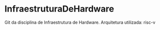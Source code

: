 # InfraestruturaDeHardware
Git da disciplina de Infraestrutura de Hardware. Arquitetura utilizada: risc-v
